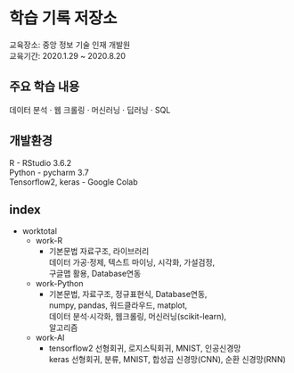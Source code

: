 # 학습 기록 저장소

교육장소: 중앙 정보 기술 인재 개발원   
교육기간: 2020.1.29 ~ 2020.8.20
  
## 주요 학습 내용
데이터 분석 · 웹 크롤링 · 머신러닝 · 딥러닝 · SQL

## 개발환경
R - RStudio 3.6.2  
Python - pycharm 3.7  
Tensorflow2, keras - Google Colab  

## index
- worktotal
    - work-R
        - 기본문법 자료구조, 라이브러리  
            데이터 가공·정제, 텍스트 마이닝, 시각화, 가설검정,  
            구글맵 활용, Database연동  
    - work-Python
        - 기본문법, 자료구조, 정규표현식, Database연동,  
            numpy, pandas, 워드클라우드, matplot,  
            데이터 분석·시각화, 웹크롤링, 머신러닝(scikit-learn),  
            알고리즘
    - work-AI
        - tensorflow2 선형회귀, 로지스틱회귀, MNIST, 인공신경망   
            keras 선형회귀, 분류, MNIST, 합성곱 신경망(CNN), 순환 신경망(RNN)  
